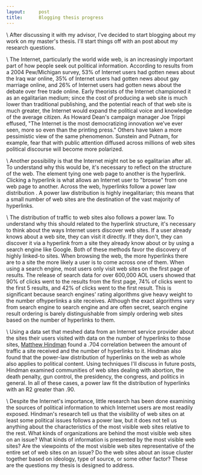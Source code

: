 ```yaml
---
layout:     post
title:      Blogging thesis progress
---
```



\\ After discussing it with my advisor, I've decided to start blogging about my work on my master's thesis. I'll start things off with an post about my research questions.

\\ The Internet, particularly the world wide web, is an increasingly important part of how people seek out political information. According to results from a 2004 Pew/Michigan survey, 53% of Internet users had gotten news about the Iraq war online, 35% of Internet users had gotten news about gay marriage online, and 26% of Internet users had gotten news about the debate over free trade online.  Early theorists of the Internet championed it as an egalitarian medium; since the cost of producing a web site is much lower than traditional publishing, and the potential reach of that web site is much greater, the Internet would expand the political voice and knowledge of the average citizen. As Howard Dean's campaign manager Joe Trippi effused, "The Internet is the most democratizing innovation we’ve ever seen, more so even than the printing press." Others have taken a more pessimistic view of the same phenomenon. Sunstein and Putnam, for example, fear that with public attention diffused across millions of web sites political discourse will become more polarized. 

\\ Another possibility is that the Internet might not be so egalitarian after all. To understand why this would be, it's necessary to reflect on the structure of the web. The element tying one web page to another is the hyperlink. Clicking a hyperlink is what allows an Internet user to "browse" from one web page to another. Across the web, hyperlinks follow a power law distribution . A power law distribution is highly inegalitarian; this means that a small number of web sites are the destination of the vast majority of hyperlinks. 

\\ The distribution of traffic to web sites also follows a power law. To understand why this should related to the hyperlink structure, it's necessary to think about the ways Internet users discover web sites. If a user already knows about a web site, they can visit it directly. If they don't, they can discover it via a hyperlink from a site they already know about or by using a search engine like Google. Both of these methods favor the discovery of highly linked-to sites. When browsing the web, the more hyperlinks there are to a site the more likely a user is to come across one of them. When using a search engine, most users only visit web sites on the first page of results. The release of search data for over 600,000 AOL users showed that 90% of clicks went to the results from the first page, 74% of clicks went to the first 5 results, and 42% of clicks went to the first result. This is significant because search engines' rating algorithms give heavy weight to the number ofhyperlinks a site receives. Although the exact algorithms vary from search engine to search engine and are often secret, search engine result ordering is barely distinguishable from simply ordering web sites based on the number of hyperlinks to them. 

\\ Using a data set that meshed data from an Internet service provider about the sites their users visited with data on the number of hyperlinks to those sites, [Matthew Hindman](http://matthewhindman.com) found a .704 correlation between the amount of traffic a site received and the number of hyperlinks to it. Hindman also found that the power-law distribution of hyperlinks on the web as whole also applies to political content. Using techniques I'll discuss in future posts, Hindman examined communities of web sites dealing with abortion, the death penalty, gun control, the presidency, the congress, and politics in general. In all of these cases, a power law fit the distribution of hyperlinks with an R2 greater than .90. 

\\ Despite the Internet's importance, little research has been done examining the sources of political information to which Internet users are most readily exposed. Hindman's research tell us that the visibility of web sites on at least some political issues follows a power law, but it does not tell us anything about the characteristics of the most visible web sites relative to the rest. What kinds of organizations are behind the most visible web sites on an issue? What kinds of information is presented by the most visible web sites? Are the viewpoints of the most visible web sites representative of the entire set of web sites on an issue? Do the web sites about an issue cluster together based on ideology, type of source, or some other factor? These are the questions my thesis is designed to address. 




